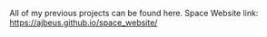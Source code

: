 All of my previous projects can be found here.
Space Website link: https://ajbeus.github.io/space_website/
